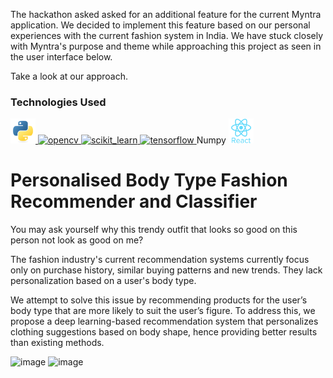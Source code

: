 The hackathon asked asked for an additional feature for the current Myntra application. We decided to implement this feature based on our personal experiences with the current fashion system in India. We have stuck closely with Myntra's purpose and theme while approaching this project as seen in the user interface below. 

Take a look at our approach. 

### Technologies Used
<a href="https://www.python.org" target="_blank" rel="noreferrer"> <img src="https://raw.githubusercontent.com/devicons/devicon/master/icons/python/python-original.svg" alt="python" width="40" height="40"/> </a>
<a href="https://opencv.org/" target="_blank" rel="noreferrer"> <img src="https://www.vectorlogo.zone/logos/opencv/opencv-icon.svg" alt="opencv" width="40" height="40"/> </a> <a href="https://scikit-learn.org/" target="_blank" rel="noreferrer"> <img src="https://upload.wikimedia.org/wikipedia/commons/0/05/Scikit_learn_logo_small.svg" alt="scikit_learn" width="40" height="40"/> </a> <a href="https://www.tensorflow.org" target="_blank" rel="noreferrer"> <img src="https://www.vectorlogo.zone/logos/tensorflow/tensorflow-icon.svg" alt="tensorflow" width="40" height="40"/> </a> Numpy <a href="https://reactjs.org/" target="_blank" rel="noreferrer"> <img src="https://raw.githubusercontent.com/devicons/devicon/master/icons/react/react-original-wordmark.svg" alt="react" width="40" height="40"/> </a>

# Personalised Body Type Fashion Recommender and Classifier 

You may ask yourself why this trendy outfit that looks so good on this person not look as good on me?

The fashion industry's current recommendation systems currently focus only on purchase history, similar buying patterns and new trends. They lack personalization based on a user's body type. 

We attempt to solve this issue by recommending products for the user’s body type that are more likely to suit the user’s figure. To address this, we propose a deep learning-based recommendation system that personalizes clothing suggestions based on body shape, hence providing better results than existing methods.


<img width="1109" height="624" alt="image" src="https://github.com/user-attachments/assets/f8e4fd22-1ef5-4085-82c6-2ca4142c76b6" />
<img width="1110" height="620" alt="image" src="https://github.com/user-attachments/assets/fd3b68ac-95bb-40d0-afc8-b472c09f3435" />

